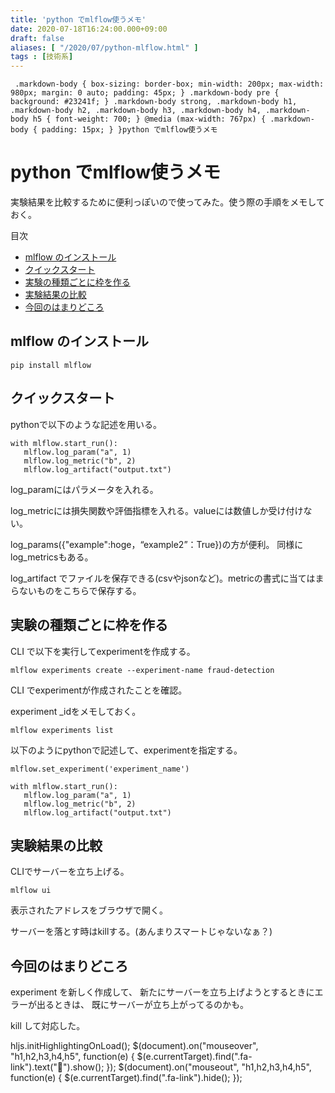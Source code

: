 ```yaml
---
title: 'python でmlflow使うメモ'
date: 2020-07-18T16:24:00.000+09:00
draft: false
aliases: [ "/2020/07/python-mlflow.html" ]
tags : [技術系]
---
```


     .markdown-body { box-sizing: border-box; min-width: 200px; max-width: 980px; margin: 0 auto; padding: 45px; } .markdown-body pre { background: #23241f; } .markdown-body strong, .markdown-body h1, .markdown-body h2, .markdown-body h3, .markdown-body h4, .markdown-body h5 { font-weight: 700; } @media (max-width: 767px) { .markdown-body { padding: 15px; } }python でmlflow使うメモ

python でmlflow使うメモ[](#python_でmlflow使うメモ "python_でmlflow使うメモ")
==============================================================

実験結果を比較するために便利っぽいので使ってみた。使う際の手順をメモしておく。

目次

*   [mlflow のインストール](#mlflow_のインストール)
*   [クイックスタート](#クイックスタート)
*   [実験の種類ごとに枠を作る](#実験の種類ごとに枠を作る)
*   [実験結果の比較](#実験結果の比較)
*   [今回のはまりどころ](#今回のはまりどころ)

mlflow のインストール[](#mlflow_のインストール "mlflow_のインストール")
--------------------------------------------------

```
pip install mlflow
```

クイックスタート[](#クイックスタート "クイックスタート")
--------------------------------

pythonで以下のような記述を用いる。

```
with mlflow.start_run():  
   mlflow.log_param("a", 1)  
   mlflow.log_metric("b", 2)  
   mlflow.log_artifact("output.txt")
```

log\_paramにはパラメータを入れる。

log\_metricには損失関数や評価指標を入れる。valueには数値しか受け付けない。

log\_params({"example":hoge，“example2”：True})の方が便利。 同様にlog\_metricsもある。

log\_artifact でファイルを保存できる(csvやjsonなど)。metricの書式に当てはまらないものをこちらで保存する。

実験の種類ごとに枠を作る[](#実験の種類ごとに枠を作る "実験の種類ごとに枠を作る")
--------------------------------------------

CLI で以下を実行してexperimentを作成する。

```
mlflow experiments create --experiment-name fraud-detection
```

CLI でexperimentが作成されたことを確認。

experiment \_idをメモしておく。

```
mlflow experiments list  

```

以下のようにpythonで記述して、experimentを指定する。

```
mlflow.set_experiment('experiment_name')  
  
with mlflow.start_run():  
   mlflow.log_param("a", 1)  
   mlflow.log_metric("b", 2)  
   mlflow.log_artifact("output.txt")  

```

実験結果の比較[](#実験結果の比較 "実験結果の比較")
-----------------------------

CLIでサーバーを立ち上げる。

```
mlflow ui
```

表示されたアドレスをブラウザで開く。

サーバーを落とす時はkillする。(あんまりスマートじゃないなぁ？)

今回のはまりどころ[](#今回のはまりどころ "今回のはまりどころ")
-----------------------------------

experiment を新しく作成して、 新たにサーバーを立ち上げようとするときにエラーが出るときは、 既にサーバーが立ち上がってるのかも。

kill して対応した。

hljs.initHighlightingOnLoad(); $(document).on("mouseover", "h1,h2,h3,h4,h5", function(e) { $(e.currentTarget).find(".fa-link").text("🔗").show(); }); $(document).on("mouseout", "h1,h2,h3,h4,h5", function(e) { $(e.currentTarget).find(".fa-link").hide(); });